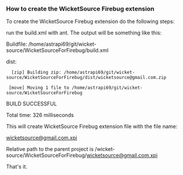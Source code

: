 ### How to create the WicketSource Firebug extension

To create the  WicketSource Firebug extension do the following steps:

run the build.xml with ant. The output will be something like this:


Buildfile: /home/astrapi69/git/wicket-source/WicketSourceForFirebug/build.xml


dist:

      [zip] Building zip: /home/astrapi69/git/wicket-source/WicketSourceForFirebug/dist/wicketsource@gmail.com.zip
      
     [move] Moving 1 file to /home/astrapi69/git/wicket-source/WicketSourceForFirebug
     
BUILD SUCCESSFUL

Total time: 326 milliseconds

This will create  WicketSource Firebug extension file with the file name:

wicketsource@gmail.com.xpi

Relative path to the parent project is /wicket-source/WicketSourceForFirebug/wicketsource@gmail.com.xpi

That's it.

